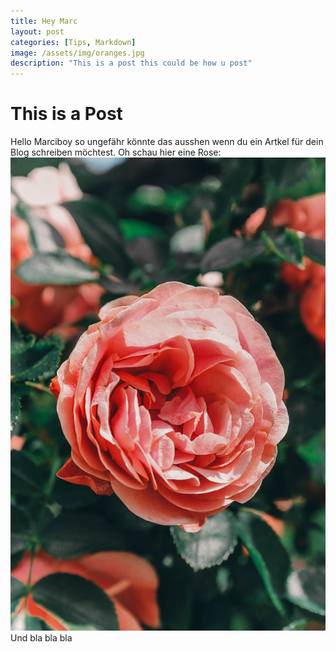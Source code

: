 ```yaml
---
title: Hey Marc
layout: post
categories: [Tips, Markdown]
image: /assets/img/oranges.jpg
description: "This is a post this could be how u post"
---
```

# This is a Post

Hello Marciboy so ungefähr könnte das ausshen wenn du ein Artkel für dein Blog schreiben möchtest. Oh schau hier eine Rose:
![rose](https://github.com/leonard-hacker/marcbday/blob/main/assets/img/rose.jpg?raw=true)
Und bla bla bla 


